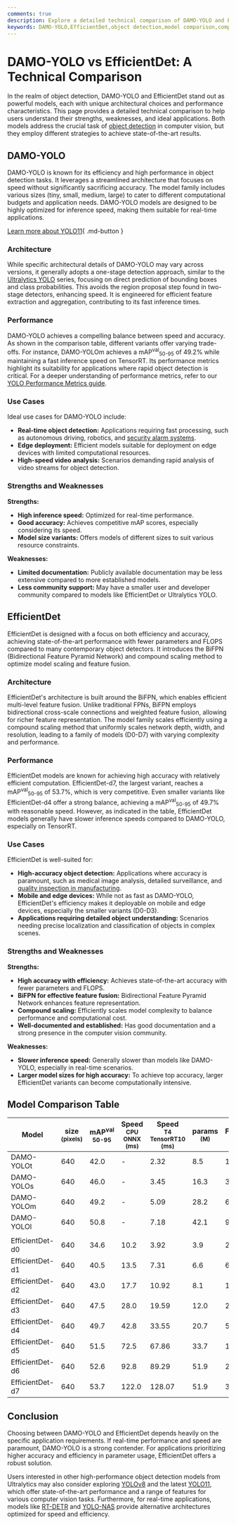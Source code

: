 ```yaml
---
comments: true
description: Explore a detailed technical comparison of DAMO-YOLO and EfficientDet, focusing on performance, architecture, and use cases for object detection tasks.
keywords: DAMO-YOLO,EfficientDet,object detection,model comparison,computer vision,real-time detection,performance metrics,TensorRT,YOLO
---
```


# DAMO-YOLO vs EfficientDet: A Technical Comparison

<script async src="https://cdn.jsdelivr.net/npm/chart.js@latest/dist/chart.min.js"></script>
<script defer src="../../javascript/benchmark.js"></script>

<canvas id="modelComparisonChart" width="1024" height="400" active-models='["DAMO-YOLO", "EfficientDet"]'></canvas>

In the realm of object detection, DAMO-YOLO and EfficientDet stand out as powerful models, each with unique architectural choices and performance characteristics. This page provides a detailed technical comparison to help users understand their strengths, weaknesses, and ideal applications. Both models address the crucial task of [object detection](https://www.ultralytics.com/glossary/object-detection) in computer vision, but they employ different strategies to achieve state-of-the-art results.

## DAMO-YOLO

DAMO-YOLO is known for its efficiency and high performance in object detection tasks. It leverages a streamlined architecture that focuses on speed without significantly sacrificing accuracy. The model family includes various sizes (tiny, small, medium, large) to cater to different computational budgets and application needs. DAMO-YOLO models are designed to be highly optimized for inference speed, making them suitable for real-time applications.

[Learn more about YOLO11](https://docs.ultralytics.com/models/yolo11/){ .md-button }

### Architecture

While specific architectural details of DAMO-YOLO may vary across versions, it generally adopts a one-stage detection approach, similar to the [Ultralytics YOLO](https://www.ultralytics.com/yolo) series, focusing on direct prediction of bounding boxes and class probabilities. This avoids the region proposal step found in two-stage detectors, enhancing speed. It is engineered for efficient feature extraction and aggregation, contributing to its fast inference times.

### Performance

DAMO-YOLO achieves a compelling balance between speed and accuracy. As shown in the comparison table, different variants offer varying trade-offs. For instance, DAMO-YOLOm achieves a mAP<sup>val</sup><sub>50-95</sub> of 49.2% while maintaining a fast inference speed on TensorRT. Its performance metrics highlight its suitability for applications where rapid object detection is critical. For a deeper understanding of performance metrics, refer to our [YOLO Performance Metrics guide](https://docs.ultralytics.com/guides/yolo-performance-metrics/).

### Use Cases

Ideal use cases for DAMO-YOLO include:

- **Real-time object detection:** Applications requiring fast processing, such as autonomous driving, robotics, and [security alarm systems](https://docs.ultralytics.com/guides/security-alarm-system/).
- **Edge deployment:** Efficient models suitable for deployment on edge devices with limited computational resources.
- **High-speed video analysis:** Scenarios demanding rapid analysis of video streams for object detection.

### Strengths and Weaknesses

**Strengths:**

- **High inference speed:** Optimized for real-time performance.
- **Good accuracy:** Achieves competitive mAP scores, especially considering its speed.
- **Model size variants:** Offers models of different sizes to suit various resource constraints.

**Weaknesses:**

- **Limited documentation:** Publicly available documentation may be less extensive compared to more established models.
- **Less community support:** May have a smaller user and developer community compared to models like EfficientDet or Ultralytics YOLO.

## EfficientDet

EfficientDet is designed with a focus on both efficiency and accuracy, achieving state-of-the-art performance with fewer parameters and FLOPS compared to many contemporary object detectors. It introduces the BiFPN (Bidirectional Feature Pyramid Network) and compound scaling method to optimize model scaling and feature fusion.

### Architecture

EfficientDet's architecture is built around the BiFPN, which enables efficient multi-level feature fusion. Unlike traditional FPNs, BiFPN employs bidirectional cross-scale connections and weighted feature fusion, allowing for richer feature representation. The model family scales efficiently using a compound scaling method that uniformly scales network depth, width, and resolution, leading to a family of models (D0-D7) with varying complexity and performance.

### Performance

EfficientDet models are known for achieving high accuracy with relatively efficient computation. EfficientDet-d7, the largest variant, reaches a mAP<sup>val</sup><sub>50-95</sub> of 53.7%, which is very competitive. Even smaller variants like EfficientDet-d4 offer a strong balance, achieving a mAP<sup>val</sup><sub>50-95</sub> of 49.7% with reasonable speed. However, as indicated in the table, EfficientDet models generally have slower inference speeds compared to DAMO-YOLO, especially on TensorRT.

### Use Cases

EfficientDet is well-suited for:

- **High-accuracy object detection:** Applications where accuracy is paramount, such as medical image analysis, detailed surveillance, and [quality inspection in manufacturing](https://www.ultralytics.com/blog/quality-inspection-in-manufacturing-traditional-vs-deep-learning-methods).
- **Mobile and edge devices:** While not as fast as DAMO-YOLO, EfficientDet's efficiency makes it deployable on mobile and edge devices, especially the smaller variants (D0-D3).
- **Applications requiring detailed object understanding:** Scenarios needing precise localization and classification of objects in complex scenes.

### Strengths and Weaknesses

**Strengths:**

- **High accuracy with efficiency:** Achieves state-of-the-art accuracy with fewer parameters and FLOPS.
- **BiFPN for effective feature fusion:** Bidirectional Feature Pyramid Network enhances feature representation.
- **Compound scaling:** Efficiently scales model complexity to balance performance and computational cost.
- **Well-documented and established:** Has good documentation and a strong presence in the computer vision community.

**Weaknesses:**

- **Slower inference speed:** Generally slower than models like DAMO-YOLO, especially in real-time scenarios.
- **Larger model sizes for high accuracy:** To achieve top accuracy, larger EfficientDet variants can become computationally intensive.

## Model Comparison Table

| Model           | size<br><sup>(pixels) | mAP<sup>val<br>50-95 | Speed<br><sup>CPU ONNX<br>(ms) | Speed<br><sup>T4 TensorRT10<br>(ms) | params<br><sup>(M) | FLOPs<br><sup>(B) |
| --------------- | --------------------- | -------------------- | ------------------------------ | ----------------------------------- | ------------------ | ----------------- |
| DAMO-YOLOt      | 640                   | 42.0                 | -                              | 2.32                                | 8.5                | 18.1              |
| DAMO-YOLOs      | 640                   | 46.0                 | -                              | 3.45                                | 16.3               | 37.8              |
| DAMO-YOLOm      | 640                   | 49.2                 | -                              | 5.09                                | 28.2               | 61.8              |
| DAMO-YOLOl      | 640                   | 50.8                 | -                              | 7.18                                | 42.1               | 97.3              |
|                 |                       |                      |                                |                                     |                    |                   |
| EfficientDet-d0 | 640                   | 34.6                 | 10.2                           | 3.92                                | 3.9                | 2.54              |
| EfficientDet-d1 | 640                   | 40.5                 | 13.5                           | 7.31                                | 6.6                | 6.1               |
| EfficientDet-d2 | 640                   | 43.0                 | 17.7                           | 10.92                               | 8.1                | 11.0              |
| EfficientDet-d3 | 640                   | 47.5                 | 28.0                           | 19.59                               | 12.0               | 24.9              |
| EfficientDet-d4 | 640                   | 49.7                 | 42.8                           | 33.55                               | 20.7               | 55.2              |
| EfficientDet-d5 | 640                   | 51.5                 | 72.5                           | 67.86                               | 33.7               | 130.0             |
| EfficientDet-d6 | 640                   | 52.6                 | 92.8                           | 89.29                               | 51.9               | 226.0             |
| EfficientDet-d7 | 640                   | 53.7                 | 122.0                          | 128.07                              | 51.9               | 325.0             |

## Conclusion

Choosing between DAMO-YOLO and EfficientDet depends heavily on the specific application requirements. If real-time performance and speed are paramount, DAMO-YOLO is a strong contender. For applications prioritizing higher accuracy and efficiency in parameter usage, EfficientDet offers a robust solution.

Users interested in other high-performance object detection models from Ultralytics may also consider exploring [YOLOv8](https://docs.ultralytics.com/models/yolov8/) and the latest [YOLO11](https://docs.ultralytics.com/models/yolo11/), which offer state-of-the-art performance and a range of features for various computer vision tasks. Furthermore, for real-time applications, models like [RT-DETR](https://docs.ultralytics.com/models/rtdetr/) and [YOLO-NAS](https://docs.ultralytics.com/models/yolo-nas/) provide alternative architectures optimized for speed and efficiency.
